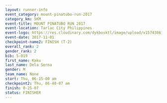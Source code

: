 ```yaml
---
layout: runner-info 
event_category: mount-pinatubo-run-2017 
category_km: 5KM 
event-title: MOUNT PINATUBO RUN 2017 
event-location: Tarlac City Philippines 
event-logo: https://res.cloudinary.com/dykbosktl/image/upload/v1574386116/Logo/Event_Poster_vqknnb.png 
event-date: 2017-11-01 
checkpoint-name2: FINISH (T-2) 
overall_rank: 2
gender_rank: 2
bib: 5-019
first_name: Kaku
last_name: Dela Serna
gender: M
team_name: None
start: Thu, 06-15-00 am
checkpoint2: Thu, 06-40-07 am
finish: 0-25-07
status: FINISHER
---
```

